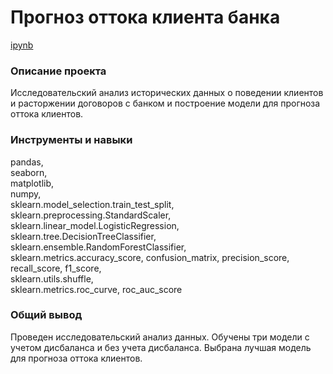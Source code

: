 # Прогноз оттока клиента банка
[ipynb](https://github.com/NSholo-data/Portfolio/blob/main/Bank%20customer%20outflow/bank%20-%20customer%20outflow.ipynb)

### Описание проекта
Исследовательский анализ исторических данных о поведении клиентов и расторжении договоров с банком и построение модели для прогноза оттока клиентов.

### Инструменты и навыки
pandas,<br> 
seaborn, <br> 
matplotlib, <br> 
numpy, <br> 
sklearn.model_selection.train_test_split, <br> 
sklearn.preprocessing.StandardScaler, <br> 
sklearn.linear_model.LogisticRegression, <br> 
sklearn.tree.DecisionTreeClassifier, <br> 
sklearn.ensemble.RandomForestClassifier, <br> 
sklearn.metrics.accuracy_score, confusion_matrix, precision_score, recall_score, f1_score, <br> 
sklearn.utils.shuffle, <br> 
sklearn.metrics.roc_curve, roc_auc_score<br> 

### Общий вывод
Проведен исследовательский анализ данных. Обучены три модели с учетом дисбаланса и без учета дисбаланса. Выбрана лучшая модель для прогноза оттока клиентов.